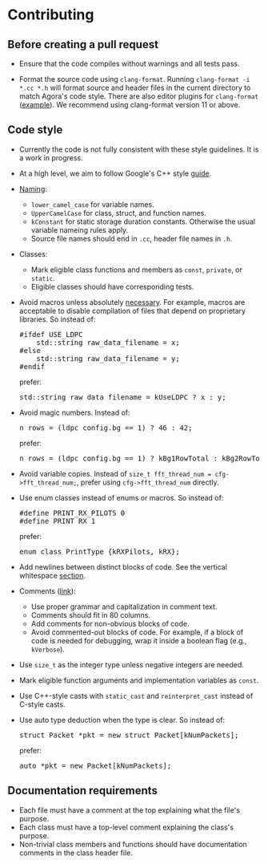 # Contributing 


## Before creating a pull request

  * Ensure that the code compiles without warnings and all tests pass.

  * Format the source code using `clang-format`. Running `clang-format -i *.cc
    *.h` will format source and header files in the current directory to match
    Agora's code style. There are also editor plugins for `clang-format`
    ([example](https://marketplace.visualstudio.com/items?itemName=xaver.clang-format)). We recommend using clang-format version 11 or above.

## Code style

  * Currently the code is not fully consistent with these style guidelines. It
    is a work in progress.

  * At a high level, we aim to follow Google's C++ style
    [guide](https://google.github.io/styleguide/cppguide.html).

  * [Naming](https://google.github.io/styleguide/cppguide.html#Naming):
    * `lower_camel_case` for variable names.
    * `UpperCamelCase` for class, struct, and function names.
    * `kConstant` for static storage duration constants. Otherwise the usual variable nameing rules apply.
    * Source file names should end in `.cc`, header file names in `.h`.

  * Classes:
    * Mark eligible class functions and members as `const`, `private`, or
      `static`.
    * Eligible classes should have corresponding tests.

  * Avoid macros unless absolutely
    [necessary](https://google.github.io/styleguide/cppguide.html#Preprocessor_Macros).
    For example, macros are acceptable to disable compilation of files that
    depend on proprietary libraries. So instead of:

    <pre>
    #ifdef USE_LDPC
        std::string raw_data_filename = x;
    #else
        std::string raw_data_filename = y;
    #endif
    </pre>

    prefer:
    <pre>
    std::string raw_data_filename = kUseLDPC ? x : y;
    </pre>

  * Avoid magic numbers. Instead of:
    <pre>
    n_rows = (ldpc_config.bg == 1) ? 46 : 42;
    </pre>

    prefer:
    <pre>
    n_rows = (ldpc_config.bg == 1) ? kBg1RowTotal : kBg2RowTotal;
    </pre>

  * Avoid variable copies. Instead of `size_t fft_thread_num =
    cfg->fft_thread_num;`, prefer using `cfg->fft_thread_num` directly.

  * Use enum classes instead of enums or macros. So instead of:

    <pre>
    #define PRINT_RX_PILOTS 0
    #define PRINT_RX 1
    </pre>
 
    prefer:
    <pre>
    enum class PrintType {kRXPilots, kRX};
    </pre>

  * Add newlines between distinct blocks of code. See the vertical whitespace
    [section](https://google.github.io/styleguide/cppguide.html#Vertical_Whitespace).

  * Comments
    ([link](https://google.github.io/styleguide/cppguide.html#Comments)):
    * Use proper grammar and capitalization in comment text.
    * Comments should fit in 80 columns.
    * Add comments for non-obvious blocks of code.
    * Avoid commented-out blocks of code. For example, if a block of code is
      needed for debugging, wrap it inside a boolean flag (e.g., `kVerbose`).

  * Use `size_t` as the integer type unless negative integers are needed.

  * Mark eligible function arguments and implementation variables as `const`.

  * Use C++-style casts with `static_cast` and `reinterpret_cast` instead of
    C-style casts.

  * Use auto type deduction when the type is clear. So instead of:
    <pre>
    struct Packet *pkt = new struct Packet[kNumPackets];
    </pre>

    prefer:
    <pre>
    auto *pkt = new Packet[kNumPackets];
    </pre>

## Documentation requirements
  * Each file must have a comment at the top explaining what the file's purpose.
  * Each class must have a top-level comment explaining the class's purpose.
  * Non-trivial class members and functions should have documentation comments
    in the class header file.
